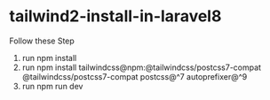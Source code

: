 # tailwind2-install-in-laravel8

Follow these Step
1. run npm install
2. run npm install tailwindcss@npm:@tailwindcss/postcss7-compat @tailwindcss/postcss7-compat postcss@^7 autoprefixer@^9
3. run npm run dev
